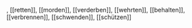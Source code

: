 , [[retten]], [[morden]], [[verderben]], [[wehrten]], [[behalten]], [[verbrennen]], [[schwenden]], [[schützen]]